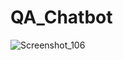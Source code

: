 # QA_Chatbot

![Screenshot_106](https://github.com/user-attachments/assets/ea972335-58a7-41ed-9d9b-73c587cd1d1d)


